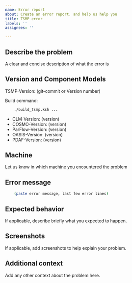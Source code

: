 ```yaml
---
name: Error report
about: Create an error report, and help us help you
title: TSMP error
labels: ''
assignees: ''

---
```


## Describe the problem
A clear and concise description of what the error is

## Version and Component Models 
TSMP-Version: (git-commit or Version number)

Build command:
``` bash
	./build_tsmp.ksh ...
```

- CLM-Version: (version)
- COSMO-Version: (version)
- ParFlow-Version: (version)
- OASIS-Version: (version)
- PDAF-Version: (version)

## Machine
Let us know in which machine you encountered the problem

## Error message
``` bash
	(paste error message, last few error lines)
```

## Expected behavior
If applicable, describe briefly what you expected to happen.

## Screenshots
If applicable, add screenshots to help explain your problem.

## Additional context
Add any other context about the problem here.
